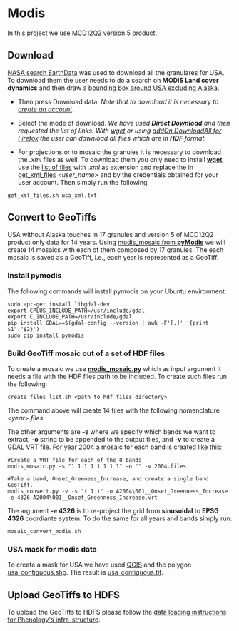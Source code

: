 # Modis

In this project we use [MCD12Q2](https://lpdaac.usgs.gov/dataset_discovery/modis/modis_products_table/mcd12q2) version 5 product.

## Download
[NASA search EarthData](https://search.earthdata.nasa.gov/) was used to download all the granulares for USA. To download them the user needs to do a search on **MODIS Land cover dynamics** and then draw a [bounding box around USA excluding Alaska](https://search.earthdata.nasa.gov/search/granules?p=C190733713-LPDAAC_ECS&m=20.671875!-114.890625!2!1!2!0%2C2%2C1&tl=1421366400!5!!&q=MODIS+Land+Cover+Dynamics&ok=MODIS+Land+Cover+Dynamics&sb=-127.265625%2C23.90625%2C-63.140625%2C49.359375).

* Then press Download data. *Note that to download it is necessary to [create an account](https://urs.earthdata.nasa.gov//users/new).*

* Select the mode of download. *We have used **Direct Download** and then requested the list of links. With [wget](https://www.gnu.org/software/wget/manual/wget.html) or using [addOn DownloadAll for Firefox](https://addons.mozilla.org/en-US/firefox/addon/downthemall/) the user can download all files which are in **HDF** format.*

* For projections or to mosaic the granules it is necessary to download the *.xml* files as well. To download them you only need to install [**wget**](https://www.gnu.org/software/wget/manual/wget.html), use the [list of files](usa_xml.txt) with *.xml* as extension and replace the in [get_xml_files](get_xml_files.sh) *<user_name>* and *<passwd>* by the credentials obtained for your user account. Then simply run the following:
```
get_xml_files.sh usa_xml.txt
```

## Convert to GeoTiffs

USA without Alaska touches in 17 granules and version 5 of MCD12Q2 product only data for 14 years. Using [modis_mosaic from **pyModis**](http://www.pymodis.org/scripts/modis_mosaic.html) we will create 14 mosaics with each of them composed by 17 granules. The each mosaic is saved as a GeoTiff, i.e., each year is represented as a GeoTiff.  

### Install pymodis
The following commands will install pymodis on your Ubuntu environment.

```
sudo apt-get install libgdal-dev
export CPLUS_INCLUDE_PATH=/usr/include/gdal
export C_INCLUDE_PATH=/usr/include/gdal
pip install GDAL==$(gdal-config --version | awk -F'[.]' '{print $1"."$2}')
sudo pip install pymodis
```

### Build GeoTiff mosaic out of a set of HDF files
To create a mosaic we use [**modis_mosaic.py**](http://www.pymodis.org/scripts/modis_mosaic.html) which as input argument it needs a file with the HDF files path to be included. To create such files run the following:
```
create_files_list.sh <path_to_hdf_files_directory>
```

The command above will create 14 files with the following nomenclature *\<year\>.files*.

The other arguments are **-s** where we specify which bands we want to extract, **-o** string to be appended to the output files, and **-v** to create a GDAL VRT file. For year 2004 a mosaic for each band is created like this:
```
#Create a VRT file for each of the 8 bands
modis_mosaic.py -s "1 1 1 1 1 1 1 1" -o "" -v 2004.files

#Take a band, Onset_Greeness_Increase, and create a single band GeoTiff. 
modis_convert.py -v -s "( 1 )" -o A2004\001__Onset_Greenness_Increase -e 4326 A2004\001__Onset_Greenness_Increase.vrt
```

The argument **-e 4326** is to re-project the grid from **sinusoidal** to **EPSG 4326** coordiante system. To do the same for all years and bands simply run:
```
mosaic_convert_modis.sh
```

### USA mask for modis data
To create a mask for USA we have used [QGIS](http://www.qgis.org/en/site/) and the polygon [usa_contiguous.shp](usa_contiguous.shp). The result is [usa_contiguous.tif](usa_contiguous.tif).

## Upload GeoTiffs to HDFS

To upload the GeoTiffs to HDFS please follow the [data loading instructions for Phenology's infra-structure](https://github.com/phenology/infrastructure/tree/applications/applications).
